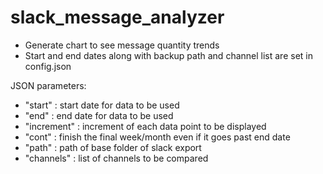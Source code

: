 # slack_message_analyzer
* Generate chart to see message quantity trends
* Start and end dates along with backup path and channel list are set in config.json

JSON parameters:
* "start" 	: start date for data to be used
* "end"		: end date for data to be used
* "increment"	: increment of each data point to be displayed
* "cont"		: finish the final week/month even if it goes past end date
* "path"		: path of base folder of slack export
* "channels"	: list of channels to be compared
